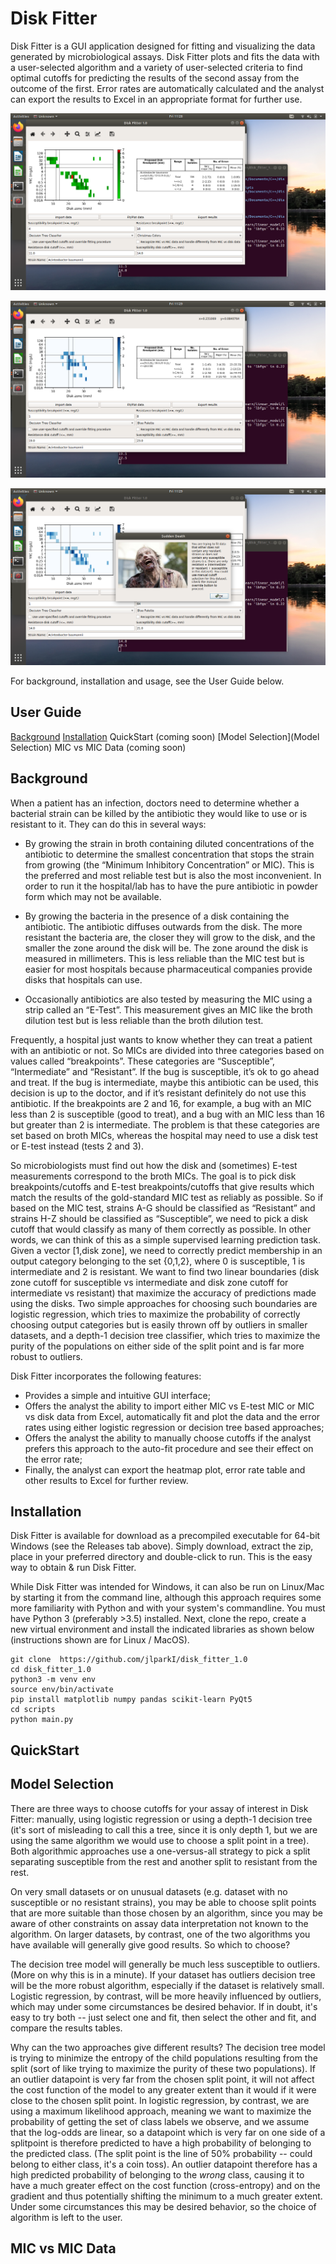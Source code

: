 # Disk Fitter


Disk Fitter is a GUI application designed for fitting and visualizing the data generated by microbiological
assays. Disk Fitter plots and fits the data with a user-selected algorithm and a variety of user-selected criteria
to find optimal cutoffs for predicting the results of the second assay from the outcome of the first. Error rates are
automatically calculated and the analyst can export the results to Excel in an appropriate format for further use.

![screenshot1](/screenshots/screenshot1.png)

![screenshot2](/screenshots/screenshot2.png)

![screenshot3](/screenshots/screenshot3.png)

For background, installation and usage, see the User Guide below.

## User Guide

[Background](Background)
[Installation](Installation)
QuickStart (coming soon)
[Model Selection](Model Selection)
MIC vs MIC Data (coming soon)


## Background

When a patient has an infection, doctors need to determine whether a bacterial strain can be killed by the antibiotic they would like to use or is resistant to it. They can do this in several ways:

+ By growing the strain in broth containing diluted concentrations of the antibiotic to determine the smallest concentration that stops the strain from growing (the “Minimum Inhibitory Concentration” or MIC). This is the preferred and most reliable test but is also the most inconvenient. In order to run it the hospital/lab has to have the pure antibiotic in powder form which may not be available.

+ By growing the bacteria in the presence of a disk containing the antibiotic. The antibiotic diffuses outwards from the disk. The more resistant the bacteria are, the closer they will grow to the disk, and the smaller the zone around the disk will be. The zone around the disk is measured in millimeters. This is less reliable than the MIC test but is easier for most hospitals because pharmaceutical companies provide disks that hospitals can use.

+ Occasionally antibiotics are also tested by measuring the MIC using a strip called an “E-Test”. This measurement gives an MIC like the broth dilution test but is less reliable than the broth dilution test.

Frequently, a hospital just wants to know whether they can treat a patient with an antibiotic or not. So MICs are divided into three categories based on values called “breakpoints”. These categories are “Susceptible”, “Intermediate” and “Resistant”. If the bug is susceptible, it’s ok to go ahead and treat. If the bug is intermediate, maybe this antibiotic can be used, this decision is up to the doctor, and if it’s resistant definitely do not use this antibiotic. If the breakpoints are 2 and 16, for example, a bug with an MIC less than 2 is susceptible (good to treat), and a bug with an MIC less than 16 but greater than 2 is intermediate. The problem is that these categories are set based on broth MICs, whereas the hospital may need to use a disk test or E-test instead (tests 2 and 3). 

So microbiologists must find out how the disk and (sometimes) E-test measurements correspond to the broth MICs. The goal is to pick disk breakpoints/cutoffs and E-test breakpoints/cutoffs that give results which match the results of the gold-standard MIC test as reliably as possible. So if based on the MIC test, strains A-G should be classified as “Resistant” and strains H-Z should be classified as “Susceptible”, we need to pick a disk cutoff that would classify as many of them correctly as possible. 
In other words, we can think of this as a simple supervised learning prediction task. Given a vector [1,disk zone], we need to correctly predict membership in an output category belonging to the set {0,1,2}, where 0 is susceptible, 1 is intermediate and 2 is resistant. We want to find two linear boundaries (disk zone cutoff for susceptible vs intermediate and disk zone cutoff for intermediate vs resistant) that maximize the accuracy of predictions made using the disks. Two simple approaches for choosing such boundaries are logistic regression, which tries to maximize the probability of correctly choosing output categories but is easily thrown off by outliers in smaller datasets, and a depth-1 decision tree classifier, which tries to maximize the purity of the populations on either side of the split point and is far more robust to outliers.

Disk Fitter incorporates the following features:

+ Provides a simple and intuitive GUI interface;
+ Offers the analyst the ability to import either MIC vs E-test MIC or MIC vs disk data from Excel, automatically fit and plot the data and the error rates using either logistic regression or decision tree based approaches;
+ Offers the analyst the ability to manually choose cutoffs if the analyst prefers this approach to the auto-fit procedure and see their effect on the error rate;
+ Finally, the analyst can export the heatmap plot, error rate table and other results to Excel for further review.

## Installation

Disk Fitter is available for download as a precompiled executable for 64-bit Windows (see the Releases tab above). 
Simply download, extract the zip, place in your preferred directory and double-click to run. 
This is the easy way to obtain & run Disk Fitter.

While Disk Fitter was intended for Windows, it can also be run on Linux/Mac by starting it from the command line,
although this approach requires some more familiarity with Python and with your system's commandline.
You must have Python 3 (preferably >3.5) installed. Next, clone the repo, create a new virtual environment and
install the indicated libraries as shown below (instructions shown are for Linux / MacOS).

```
git clone  https://github.com/jlparkI/disk_fitter_1.0
cd disk_fitter_1.0
python3 -m venv env
source env/bin/activate
pip install matplotlib numpy pandas scikit-learn PyQt5
cd scripts
python main.py
```


## QuickStart


## Model Selection

There are three ways to choose cutoffs for your assay of interest in Disk Fitter: manually, using
logistic regression or using a depth-1 decision tree (it's sort of misleading to call this a tree,
since it is only depth 1, but we are using the same algorithm we would use to choose a split point
in a tree). Both algorithmic approaches use a one-versus-all strategy to pick a split separating
susceptible from the rest and another split to resistant from the rest.

On very small datasets or on unusual datasets (e.g. dataset with no susceptible or no resistant
strains), you may be able to choose split points that are more suitable than those chosen by an
algorithm, since you may be aware of other constraints on assay data interpretation not known to
the algorithm. On larger datasets, by contrast, one of the two algorithms you have available will
generally give good results. So which to choose?

The decision tree model will generally be much less susceptible to outliers. (More on why this 
is in a minute). If your dataset has outliers decision tree will be the more robust algorithm,
especially if the dataset is relatively small. Logistic regression, by contrast, will be more
heavily influenced by outliers, which may under some circumstances be desired behavior. If in
doubt, it's easy to try both -- just select one and fit, then select the other and fit, and
compare the results tables.

Why can the two approaches give different results? The decision tree model is trying to minimize
the entropy of the child populations resulting from the split (sort of like trying
to maximize the purity of these two populations). If an outlier datapoint is very far from the 
chosen split point, it will not affect the cost function of the model to any greater extent than
it would if it were close to the chosen split point. In logistic regression, by contrast, we are
using a maximum likelihood approach, meaning we want to maximize the probability of getting
the set of class labels we observe, and we assume that the log-odds are linear, so a datapoint
which is very far on one side of a splitpoint is therefore predicted to have a high probability
of belonging to the predicted class. (The split point is the line of 50% probability -- could
belong to either class, it's a coin toss). An outlier datapoint therefore has a high predicted
probability of belonging to the _wrong_ class, causing it to have a much greater effect on the 
cost function (cross-entropy) and on the gradient and thus potentially shifting the minimum to
a much greater extent. Under some circumstances this may be desired behavior, so the choice of
algorithm is left to the user.

## MIC vs MIC Data

